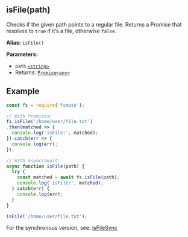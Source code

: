 ## isFile(path)

Checks if the given path points to a regular file. Returns a Promise that resolves to `true` if it’s a file, otherwise `false`.

**Alias:** `isFile()`

**Parameters:**

- `path` [`<string>`](https://developer.mozilla.org/en-US/docs/Web/JavaScript/Data_structures#String_type)
- Returns: [`Promise<any>`](https://developer.mozilla.org/en-US/docs/Web/JavaScript/Reference/Global_Objects/Promise)

## Example

```js
const fs = require('fsmate');

// With Promises:
fs.isFile('/home/user/file.txt')
.then(matched => {
  console.log('isFile:', matched);
}).catch(err => {
  console.log(err);
});

// With async/await:
async function isFile(path) {
  try {
    const matched = await fs.isFile(path);
    console.log('isFile:', matched);
  } catch(err) {
    console.log(err);
  }
}

isFile('/home/user/file.txt');
```

For the synchronous version, see: [isFileSync](./isFileSync.md)